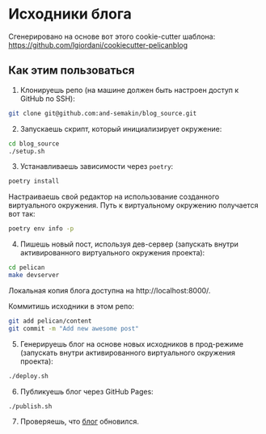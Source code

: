 # Исходники блога

Сгенерировано на основе вот этого cookie-cutter шаблона: https://github.com/lgiordani/cookiecutter-pelicanblog

## Как этим пользоваться

1. Клонируешь репо (на машине должен быть настроен доступ к GitHub по SSH):

```sh
git clone git@github.com:and-semakin/blog_source.git
```

2. Запускаешь скрипт, который инициализирует окружение:

```sh
cd blog_source
./setup.sh
```

3. Устанавливаешь зависимости через `poetry`:

```sh
poetry install
```

Настраиваешь свой редактор на использование созданного виртуального окружения.
Путь к виртуальному окружению получается вот так:

```sh
poetry env info -p
```

4. Пишешь новый пост, используя дев-сервер (запускать внутри активированного
виртуального окружения проекта):

```sh
cd pelican
make devserver
```

Локальная копия блога доступна на http://localhost:8000/.

Коммитишь исходники в этом репо:

```sh
git add pelican/content
git commit -m "Add new awesome post"
```

5. Генерируешь блог на основе новых исходников в прод-режиме (запускать внутри
активированного виртуального окружения проекта):

```sh
./deploy.sh
```

6. Публикуешь блог через GitHub Pages:

```sh
./publish.sh
```

7. Проверяешь, что [блог](https://semakin.dev/) обновился.
